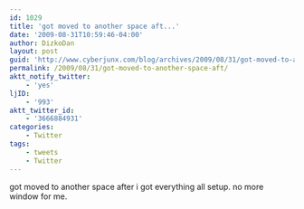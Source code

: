 ```yaml
---
id: 1029
title: 'got moved to another space aft...'
date: '2009-08-31T10:59:46-04:00'
author: DizkoDan
layout: post
guid: 'http://www.cyberjunx.com/blog/archives/2009/08/31/got-moved-to-another-space-aft/'
permalink: /2009/08/31/got-moved-to-another-space-aft/
aktt_notify_twitter:
    - 'yes'
ljID:
    - '993'
aktt_twitter_id:
    - '3666884931'
categories:
    - Twitter
tags:
    - tweets
    - Twitter
---
```


got moved to another space after i got everything all setup. no more window for me.